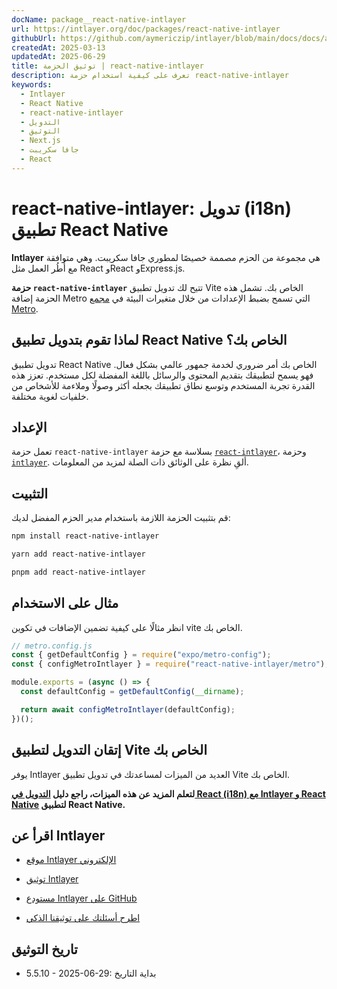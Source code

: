 ```yaml
---
docName: package__react-native-intlayer
url: https://intlayer.org/doc/packages/react-native-intlayer
githubUrl: https://github.com/aymericzip/intlayer/blob/main/docs/docs/ar/packages/react-native-intlayer/index.md
createdAt: 2025-03-13
updatedAt: 2025-06-29
title: توثيق الحزمة | react-native-intlayer
description: تعرف على كيفية استخدام حزمة react-native-intlayer
keywords:
  - Intlayer
  - React Native
  - react-native-intlayer
  - التدويل
  - التوثيق
  - Next.js
  - جافا سكريبت
  - React
---
```


# react-native-intlayer: تدويل (i18n) تطبيق React Native

**Intlayer** هي مجموعة من الحزم مصممة خصيصًا لمطوري جافا سكريبت. وهي متوافقة مع أُطُر العمل مثل React وReact وExpress.js.

**حزمة `react-native-intlayer`** تتيح لك تدويل تطبيق Vite الخاص بك. تشمل هذه الحزمة إضافة Metro التي تسمح بضبط الإعدادات من خلال متغيرات البيئة في [مجمع Metro](https://docs.expo.dev/guides/customizing-metro/).

## لماذا تقوم بتدويل تطبيق React Native الخاص بك؟

تدويل تطبيق React Native الخاص بك أمر ضروري لخدمة جمهور عالمي بشكل فعال. فهو يسمح لتطبيقك بتقديم المحتوى والرسائل باللغة المفضلة لكل مستخدم. تعزز هذه القدرة تجربة المستخدم وتوسع نطاق تطبيقك بجعله أكثر وصولًا وملاءمة للأشخاص من خلفيات لغوية مختلفة.

## الإعداد

تعمل حزمة `react-native-intlayer` بسلاسة مع حزمة [`react-intlayer`](https://github.com/aymericzip/intlayer/blob/main/docs/docs/ar/packages/react-intlayer/index.md)، وحزمة [`intlayer`](https://github.com/aymericzip/intlayer/blob/main/docs/docs/ar/packages/intlayer/index.md). ألقِ نظرة على الوثائق ذات الصلة لمزيد من المعلومات.

## التثبيت

قم بتثبيت الحزمة اللازمة باستخدام مدير الحزم المفضل لديك:

```bash packageManager="npm"
npm install react-native-intlayer
```

```bash packageManager="yarn"
yarn add react-native-intlayer
```

```bash packageManager="pnpm"
pnpm add react-native-intlayer
```

## مثال على الاستخدام

انظر مثالًا على كيفية تضمين الإضافات في تكوين vite الخاص بك.

```js
// metro.config.js
const { getDefaultConfig } = require("expo/metro-config");
const { configMetroIntlayer } = require("react-native-intlayer/metro");

module.exports = (async () => {
  const defaultConfig = getDefaultConfig(__dirname);

  return await configMetroIntlayer(defaultConfig);
})();
```

## إتقان التدويل لتطبيق Vite الخاص بك

يوفر Intlayer العديد من الميزات لمساعدتك في تدويل تطبيق Vite الخاص بك.

**لتعلم المزيد عن هذه الميزات، راجع دليل [التدويل في React (i18n) مع Intlayer و React Native](https://github.com/aymericzip/intlayer/blob/main/docs/docs/ar/intlayer_with_react_native+expo.md) لتطبيق React Native.**

## اقرأ عن Intlayer

- [موقع Intlayer الإلكتروني](https://intlayer.org)
- [توثيق Intlayer](https://intlayer.org/doc)
- [مستودع Intlayer على GitHub](https://github.com/aymericzip/intlayer)

- [اطرح أسئلتك على توثيقنا الذكي](https://intlayer.org/docchat)

## تاريخ التوثيق

- 5.5.10 - 2025-06-29: بداية التاريخ
